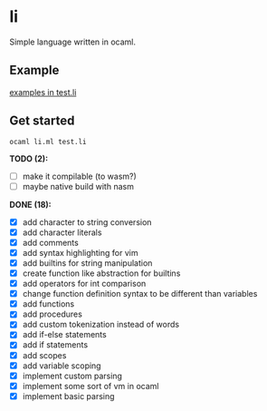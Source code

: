 # li

Simple language written in ocaml.

## Example

[examples in test.li](test.li)

## Get started

```console
ocaml li.ml test.li
```

<!-- TODOS -->

**TODO (2):**

- [ ] make it compilable (to wasm?)
- [ ] maybe native build with nasm

**DONE (18):**

- [x] add character to string conversion
- [x] add character literals
- [x] add comments
- [x] add syntax highlighting for vim
- [x] add builtins for string manipulation
- [x] create function like abstraction for builtins
- [x] add operators for int comparison
- [x] change function definition syntax to be different than variables
- [x] add functions
- [x] add procedures
- [x] add custom tokenization instead of words
- [x] add if-else statements
- [x] add if statements
- [x] add scopes
- [x] add variable scoping
- [x] implement custom parsing
- [x] implement some sort of vm in ocaml
- [x] implement basic parsing
<!-- ENDTODOS -->
